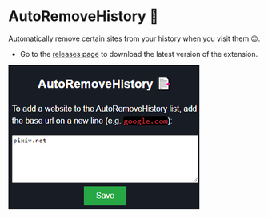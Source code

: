 # AutoRemoveHistory 📑

Automatically remove certain sites from your history when you visit them 😉.

- Go to the [releases page](https://github.com/ZhongXiLu/AutoRemoveHistory/releases) to download the latest version of the extension.

![](screenshot.png)
